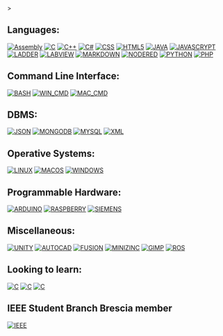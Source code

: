 <div>>

## Languages: 

[![Assembly][Assembly-shield]][Assembly-url]
[![C][c-shield]][c-url]
[![C++][c++-shield]][c++-url]
[![C#][c#-shield]][c#-url]
[![CSS][css3-shield]][css3-url]
[![HTML5][html5-shield]][html5-url]
[![JAVA][java-shield]][java-url]
[![JAVASCRYPT][javascrypt-shield]][javascrypt-url]
[![LADDER][ladder-shield]][ladder-url]
[![LABVIEW][labview-shield]][labview-url]
[![MARKDOWN][markdown-shield]][markdown-url]
[![NODERED][nodeRed-shield]][nodeRed-url]
[![PYTHON][python-shield]][python-url]
[![PHP][php-shield]][php-url]

</div>

<div>

## Command Line Interface:

[![BASH][bash-shield]][bash-url]
[![WIN_CMD][windows_cmd-shield]][windows_cmd-url]
[![MAC_CMD][macos_cmd-shield]][macos_cmd-url]



</div>

<div>

## DBMS: 

[![JSON][json-shield]][json-url]
[![MONGODB][mongodb-shield]][mongodb-url]
[![MYSQL][mysql-shield]][mysql-url]
[![XML][xml-shield]][xml-url]
</div>

<div>

## Operative Systems: 

[![LINUX][linux-shield]][linux-url]
[![MACOS][macos-shield]][macos-url]
[![WINDOWS][windows-shield]][windows-url]
</div>

<div>

## Programmable Hardware:

[![ARDUINO][arduino-shield]][arduino-url]
[![RASPBERRY][raspberry-shield]][raspberry-url]
[![SIEMENS][siemens-shield]][siemens-url]
</div>

<div>

## Miscellaneous:

[![UNITY][unity-shield]][unity-url]
[![AUTOCAD][autocad-shield]][autocad-url]
[![FUSION][fusion360-shield]][fusion360-url]
[![MINIZINC][minizinc-shield]][minizinc-url]
[![GIMP][gimp-shield]][gimp-url]
[![ROS][ros-shield]][ros-url]

</div>

<div>

## Looking to learn:

[![C][batch-shield]][batch-url]
[![C][blender-shield]][blender-url]
[![C][pypi-shield]][pypi-url]

</div>


## IEEE Student Branch Brescia member
[![IEEE][ieee-shield]][ieee-url]










[Assembly-shield]: https://img.shields.io/badge/-ASSEMBLY-yellow?style=for-the-badge
[Assembly-url]: https://learn.microsoft.com/it-it/cpp/c-language/

[c-shield]:     https://img.shields.io/badge/c-%2300599C.svg?style=for-the-badge&logo=c&logoColor=white
[c-url]:    https://learn.microsoft.com/it-it/cpp/c-language/
[c++-shield]:  https://img.shields.io/badge/c++-%2300599C.svg?style=for-the-badge&logo=c%2B%2B&logoColor=white
[c++-url]:    https://learn.microsoft.com/it-it/cpp/cpp/
[c#-shield]:   https://img.shields.io/badge/c%23-%23239120.svg?style=for-the-badge&logo=c-sharp&logoColor=white
[c#-url]:     https://learn.microsoft.com/it-it/dotnet/csharp/
[css3-shield]:  https://img.shields.io/badge/css3-%231572B6.svg?style=for-the-badge&logo=css3&logoColor=white
[css3-url]:      https://developer.mozilla.org/en-US/docs/Web/CSS
[html5-shield]:  https://img.shields.io/badge/html5-%23E34F26.svg?style=for-the-badge&logo=html5&logoColor=white
[html5-url]:     https://developer.mozilla.org/en-US/docs/Glossary/HTML5
[java-shield]:   https://img.shields.io/badge/java-orange?style=for-the-badge&logo=eclipseide&logoColor=white
[java-url]:  https://docs.oracle.com/en/java/
[javascrypt-shield]:  https://img.shields.io/badge/javascript-%23323330.svg?style=for-the-badge&logo=javascript&logoColor=%23F7DF1E
[javascrypt-url]:    https://developer.mozilla.org/en-US/docs/Web/JavaScript
[ladder-shield]:  https://img.shields.io/badge/-ladder-009999?style=for-the-badge&logo=siemens&logoColor=white
[ladder-url]:     https://scciclient.blob.core.windows.net/ecdcontrolscom/uploads/documents/productdetail/ft1a-programming-manual-part-1-08-22-14-2326.pdf
[labview-shield]:  https://img.shields.io/badge/-LABVIEW-FFDB00?style=for-the-badge&logo=labview&logoColor=black
[labview-url]:     https://www.ni.com/it-it/shop/labview.html
[markdown-shield]:  https://img.shields.io/badge/markdown-%23000000.svg?style=for-the-badge&logo=markdown&logoColor=white
[markdown-url]:     https://www.markdownguide.org/
[nodeRed-shield]: https://img.shields.io/badge/-NODE_RED-8F0000?style=for-the-badge&logo=nodered&logoColor=white
[nodeRed-url]:     https://nodered.org
[python-shield]:  https://img.shields.io/badge/python-ffdd54?style=for-the-badge&logo=python&logoColor=3670A0
[python-url]:    https://www.python.org
[php-shield]:  https://img.shields.io/badge/php-%23777BB4.svg?style=for-the-badge&logo=php&logoColor=white
[php-url]:   https://www.php.net

[bash-shield]:   https://img.shields.io/badge/shell_script-%23121011.svg?style=for-the-badge&logo=gnu-bash&logoColor=white
[bash-url]:      https://www.gnu.org/savannah-checkouts/gnu/bash/manual/bash.html
[windows_cmd-shield]:  https://img.shields.io/badge/Windows%20Terminal-%234D4D4D.svg?style=for-the-badge&logo=windows-terminal&logoColor=white
[windows_cmd-url]:   https://learn.microsoft.com/en-us/windows-server/administration/windows-commands/windows-commands
[macos_cmd-shield]:  https://img.shields.io/badge/mac%20os-000000?style=for-the-badge&logo=macos&logoColor=F0F0F0
[macos_cmd-url]: https://support.apple.com/it-it/guide/terminal/apd53500956-7c5b-496b-a362-2845f2aab4bc/mac

[json-shield]:   https://img.shields.io/badge/-JSON-grey?style=for-the-badge
[json-url]:    https://www.json.org/json-en.html
[mongodb-shield]:  https://img.shields.io/badge/MongoDB-%234ea94b.svg?style=for-the-badge&logo=mongodb&logoColor=white
[mongodb-url]: https://www.mongodb.com/docs/
[mysql-shield]:  https://img.shields.io/badge/mysql-%2300f.svg?style=for-the-badge&logo=mysql&logoColor=white
[mysql-url]:   https://dev.mysql.com/doc/
[xml-shield]:  https://img.shields.io/badge/-XML-f54500?style=for-the-badge
[xml-url]: https://developer.mozilla.org/en-US/docs/Web/XML/XML_introduction

[linux-shield]:   https://img.shields.io/badge/Linux-FCC624?style=for-the-badge&logo=linux&logoColor=black
[linux-url]:   https://www.linux.it
[macos-shield]:   https://img.shields.io/badge/mac%20os-000000?style=for-the-badge&logo=macos&logoColor=F0F0F0
[macos-url]:   https://developer.apple.com/macos/
[windows-shield]:  https://img.shields.io/badge/Windows-0078D6?style=for-the-badge&logo=windows&logoColor=white
[windows-url]: https://www.microsoft.com/windows

[arduino-shield]:  https://img.shields.io/badge/-Arduino-00979D?style=for-the-badge&logo=Arduino&logoColor=white
[arduino-url]:  https://www.arduino.cc
[raspberry-shield]:  https://img.shields.io/badge/-RaspberryPi-C51A4A?style=for-the-badge&logo=Raspberry-Pi
[raspberry-url]:   https://www.raspberrypi.org
[siemens-shield]:  https://img.shields.io/badge/-siemens-06f9b0?style=for-the-badge
[siemens-url]: https://www.siemens.com/it/it.html

[unity-shield]:  https://img.shields.io/badge/unity-%23000000.svg?style=for-the-badge&logo=unity&logoColor=white
[unity-url]:   https://unity.com
[autocad-shield]: https://img.shields.io/badge/-AUTOCAD-FF0000?style=for-the-badge
[autocad-url]: www.autodesk.it/products/autocad/overview

[fusion360-shield]:  https://img.shields.io/badge/-FUSION360-d56007?style=for-the-badge
[fusion360-url]:  https://www.autodesk.it/products/fusion-360/overview

[minizinc-shield]:  https://img.shields.io/badge/-minizinc-138adf?style=for-the-badge
[minizinc-url]:    https://www.minizinc.org/minisearch/documentation.html
[gimp-shield]:  https://img.shields.io/badge/Gimp-657D8B?style=for-the-badge&logo=gimp&logoColor=FFFFFF
[gimp-url]:   https://www.gimp.org
[ros-shield]:  https://img.shields.io/badge/ros-%230A0FF9.svg?style=for-the-badge&logo=ros&logoColor=white
[ros-url]:     http://wiki.ros.org/ros_arduino_firmware

[ieee-shield]:  https://img.shields.io/badge/-IEEE_Student_Branch-00629B?style=for-the-badge&logo=ieee&logoColor=white
[ieee-url]:      https://instagram.com/ieee.sb.brescia

[batch-shield]:  https://img.shields.io/badge/-BATCH-lightgrey?style=for-the-badge&logo=windows11
[batch-url]:https://doc.batch.com
[blender-shield]:   https://img.shields.io/badge/-BLENDER-F5792A?style=for-the-badge&logo=blender&logoColor=black
[blender-url]:  https://www.blender.org
[pypi-shield]:  https://img.shields.io/badge/-pypy-3775A9?style=for-the-badge&logo=pypy&logoColor=white
[pypi-url]:    https://pypi.org

